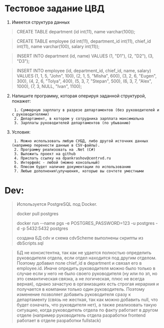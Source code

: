 # Тестовое задание ЦВД

1. Имеется структура данных

> CREATE TABLE department
    (id int(11), name varchar(100));

> CREATE TABLE employee
    (id int(11), department_id int(11), chief_id int(11), name varchar(100), salary int(11));

>INSERT INTO department
    (id, name)
VALUES
    (1, "D1"),
    (2, "D2"),
    (3, "D3");

>INSERT INTO employee
    (id, department_id, chief_id, name, salary)
VALUES
    (1, 1, 5, "John", 100),
    (2, 1, 5, "Misha", 600),
    (3, 2, 6, "Eugen", 300),
    (4, 2, 6, "Tolya", 400),
    (5, 3, 7, "Stepan", 500),
    (6, 3, 7, "Alex", 1000),
    (7, 3, NULL, "Ivan", 1100);

2. Напишите программу, которая оперируя заданной структурой, покажет:

        1. Суммарную зарплату в разрезе департаментов (без руководителей и с руководителями)
        2. Департамент, в котором у сотрудника зарплата максимальна
        3. Зарплаты руководителей департаментов (по убыванию)

        

3. Условия:
   
        1. Можно использовать любую СУБД, либо другой источник данных (например перенести данные в CSV-файлы).
        2. Программу реализовать на .Net (C#)
        3. Выложить проект на github
        4. Прислать ссылку на dpankrashov@centrvd.ru
        5. Интерфейс - любой (можно консольный)
        6. Плюсом будет наличие документации по использованию
        7. Любые дополнения\улучшения, которые вы сочтете уместными

# Dev:

> Используется PostgreSQL под Docker. 
> 
> docker pull postgres
> 
> docker run --name pgs -e POSTGRES_PASSWORD=123 -u postgres -d -p 5432:5432 postgres
> 
> создана БД cdv и схема cdvScheme
> выполнены скрипты из dbScripts.sql
> 



> БД не консистентна, так как не удается полностью определить руководителя отдела, если отдел находится под другим отделом. Поэтому добавил поле chief_id в department и связал его в employee.id. Иначе опредить руководителя можно было только в случае если у него не было своего руководителя (ну или по зп, но это семантическая связка, а не логическая, плюс не всегда верная), однако зачастую в организациях есть строгая иерархия и получается в компании только один руководитель. Поэтому изменение позволяет добавить руководителя сразу к департаменту (связь не жесткая, так как можно добавить null, что будет означать, что руковдителя нет), а также реализовать такую ситуацию, когда руководитель отдела по факту работает в другом отделе (например руководитель отдела разработки frontend работает в отделе разработки fullstack)  

